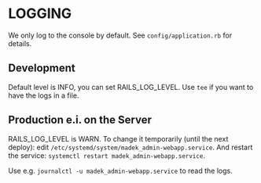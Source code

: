 # LOGGING

We only log to the console by default.
See `config/application.rb` for details.

## Development

Default level is INFO, you can set RAILS_LOG_LEVEL. Use `tee` if you want to
have the logs in a file.

## Production e.i. on the Server

RAILS_LOG_LEVEL is WARN. To change it temporarily (until the next deploy): edit
`/etc/systemd/system/madek_admin-webapp.service`. And restart the service: `systemctl
restart madek_admin-webapp.service`.

Use e.g. `journalctl -u madek_admin-webapp.service` to read the logs.

